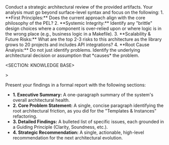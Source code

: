 <Mandate>
Conduct a strategic architectural review of the provided artifacts. Your analysis must go beyond surface-level syntax and focus on the following:
1.  **First Principles:** Does the current approach align with the core philosophy of the PEL?
2.  **Systemic Integrity:** Identify any "brittle" design choices where a component is over-relied upon or where logic is in the wrong place (e.g., business logic in a Makefile).
3.  **Scalability & Future Risks:** What are the top 2-3 risks to this architecture as the library grows to 20 projects and includes API integrations?
4.  **Root Cause Analysis:** Do not just identify problems. Identify the underlying architectural decision or assumption that *causes* the problem.

<SECTION: KNOWLEDGE BASE>

<Inject src="README.md" />
<Inject src="Makefile" />
<Inject src="scripts/pel_toolkit.py" />
<Inject src="scripts/validate_personas.py" />
<Inject src="engine/v1/system_kernel.xml" />>
</SECTION>

Present your findings in a formal report with the following sections:
- **1. Executive Summary:** A one-paragraph summary of the system's overall architectural health.
- **2. Core Problem Statement:** A single, concise paragraph identifying the root architectural friction, as you did for the "Templates & Instances" refactoring.
- **3. Detailed Findings:** A bulleted list of specific issues, each grounded in a Guiding Principle (Clarity, Soundness, etc.).
- **4. Strategic Recommendation:** A single, actionable, high-level recommendation for the next architectural evolution.
</Mandate>
